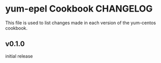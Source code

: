 yum-epel Cookbook CHANGELOG
======================
This file is used to list changes made in each version of the yum-centos cookbook.

v0.1.0
------
initial release
